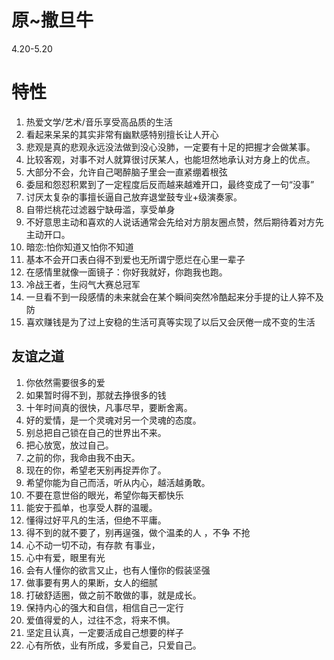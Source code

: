 # 原~撒旦牛
4.20-5.20
# 特性
1.	 热爱文学/艺术/音乐享受高品质的生活
2.	看起来呆呆的其实非常有幽默感特别擅长让人开心
3.	悲观是真的悲观永远没法做到没心没肺，一定要有十足的把握才会做某事。
4.	比较客观，对事不对人就算很讨厌某人，也能坦然地承认对方身上的优点。
5.	大部分不会，允许自己喝醉脑子里会一直紧绷着根弦
6.	委屈和怨怼积累到了一定程度后反而越来越难开口，最终变成了一句“没事”
7.	讨厌太复杂的事擅长逼自己放弃退堂鼓专业+级演奏家。
8.	自带烂桃花过滤器宁缺毋滥，享受单身
9.	不好意思主动和喜欢的人说话通常会先给对方朋友圈点赞，然后期待着对方先主动开口。
10.	暗恋:怕你知道又怕你不知道
11.	基本不会开口表白得不到爱也无所谓宁愿烂在心里一辈子
12.	在感情里就像一面镜子：你好我就好，你跑我也跑。
13.	冷战王者，生闷气大赛总冠军
14.	一旦看不到一段感情的未来就会在某个瞬间突然冷酷起来分手提的让人猝不及防
15.	喜欢赚钱是为了过上安稳的生活可真等实现了以后又会厌倦一成不变的生活


## 友谊之道

1.	你依然需要很多的爱
2.	如果暂时得不到，那就去挣很多的钱
3.	十年时间真的很快，凡事尽早，要断舍离。
4.	好的爱情，是一个灵魂对另一个灵魂的态度。
5.	别总把自己锁在自己的世界出不来。
6.	把心放宽，放过自己。
7.	之前的你，我命由我不由天。
8.	现在的你，希望老天别再捉弄你了。
9.	希望你能为自己而活，听从内心，越活越勇敢。
10.	不要在意世俗的眼光，希望你每天都快乐
11.	能安于孤单，也享受人群的温暖。
12.	懂得过好平凡的生活，但绝不平庸。
13.	得不到的就不要了，别再逞强，做个温柔的人
，不争
不抢
15.	心不动一切不动，有存款 有事业，
16.	心中有爱，眼里有光
17.	会有人懂你的欲言又止，也有人懂你的假装坚强
18.	做事要有男人的果断，女人的细腻
19.	打破舒适圈，做之前不敢做的事，就是成长。
20.	保持内心的强大和自信，相信自己一定行
21.	爱值得爱的人，过往不念，将来不惧。
22.	坚定且认真，一定要活成自己想要的样子
23.	心有所依，业有所成，多爱自己，只爱自己。
